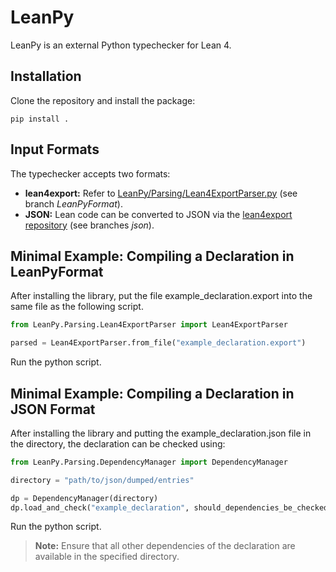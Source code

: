 # LeanPy

LeanPy is an external Python typechecker for Lean 4.

## Installation

Clone the repository and install the package:

```
pip install .
```

## Input Formats

The typechecker accepts two formats:
- **lean4export:** Refer to [LeanPy/Parsing/Lean4ExportParser.py](LeanPy/Parsing/Lean4ExportParser.py) (see branch *LeanPyFormat*).
- **JSON:** Lean code can be converted to JSON via the [lean4export repository](https://github.com/JobPetrovcic/lean4export/) (see branches *json*).

## Minimal Example: Compiling a Declaration in LeanPyFormat
After installing the library, put the file example_declaration.export into the same file as the following script.

```python
from LeanPy.Parsing.Lean4ExportParser import Lean4ExportParser

parsed = Lean4ExportParser.from_file("example_declaration.export")
```

Run the python script.

## Minimal Example: Compiling a Declaration in JSON Format
After installing the library and putting the example_declaration.json file in the directory, the declaration can be checked using:
```python
from LeanPy.Parsing.DependencyManager import DependencyManager

directory = "path/to/json/dumped/entries"

dp = DependencyManager(directory)
dp.load_and_check("example_declaration", should_dependencies_be_checked=False)
```

Run the python script.

> **Note:** Ensure that all other dependencies of the declaration are available in the specified directory.